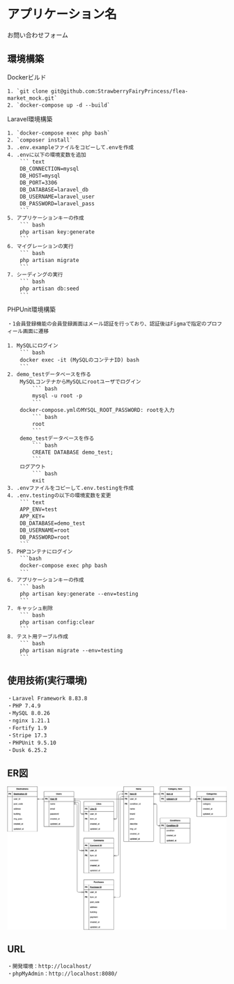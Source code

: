 # アプリケーション名
お問い合わせフォーム

## 環境構築

Dockerビルド

	1. `git clone git@github.com:StrawberryFairyPrincess/flea-market_mock.git`
	2. `docker-compose up -d --build`


Laravel環境構築

	1. `docker-compose exec php bash`
	2. `composer install`
	3. .env.exampleファイルをコピーして.envを作成
	4. .envに以下の環境変数を追加
		``` text
		DB_CONNECTION=mysql
		DB_HOST=mysql
		DB_PORT=3306
		DB_DATABASE=laravel_db
		DB_USERNAME=laravel_user
		DB_PASSWORD=laravel_pass
		```
	5. アプリケーションキーの作成
		``` bash
		php artisan key:generate
		```
	6. マイグレーションの実行
		``` bash
		php artisan migrate
		```
	7. シーディングの実行
		``` bash
		php artisan db:seed
		```


PHPUnit環境構築

	・1会員登録機能の会員登録画面はメール認証を行っており、認証後はFigmaで指定のプロフィール画面に遷移

	1. MySQLにログイン
		``` bash
		docker exec -it (MySQLのコンテナID) bash
		```
	2. demo_testデータベースを作る
		MySQLコンテナからMySQLにrootユーザでログイン
			``` bash
			mysql -u root -p
			```
		docker-compose.ymlのMYSQL_ROOT_PASSWORD: rootを入力
			``` bash
			root
			```
		demo_testデータベースを作る
			``` bash
			CREATE DATABASE demo_test;
			```
		ログアウト
			``` bash
			exit
	3. .envファイルをコピーして.env.testingを作成
	4. .env.testingの以下の環境変数を変更
		``` text
		APP_ENV=test
		APP_KEY=
		DB_DATABASE=demo_test
		DB_USERNAME=root
		DB_PASSWORD=root
		```
	5. PHPコンテナにログイン
		```bash
		docker-compose exec php bash
		```
	6. アプリケーションキーの作成
		``` bash
		php artisan key:generate --env=testing
		```
	7. キャッシュ削除
		``` bash
		php artisan config:clear
		```
	8. テスト用テーブル作成
		``` bash
		php artisan migrate --env=testing
		```


## 使用技術(実行環境)

	・Laravel Framework 8.83.8
	・PHP 7.4.9
	・MySQL 8.0.26
	・nginx 1.21.1
	・Fortify 1.9
	・Stripe 17.3
	・PHPUnit 9.5.10
	・Dusk 6.25.2


## ER図

![](./src/EntityRelationshipDiagram.drawio.png)


## URL

    ・開発環境：http://localhost/
    ・phpMyAdmin：http://localhost:8080/
